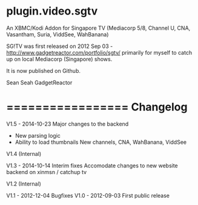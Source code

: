 plugin.video.sgtv
=================

An XBMC/Kodi Addon for Singapore TV (Mediacorp 5/8, Channel U, CNA, Vasantham, Suria, ViddSee, WahBanana)

SG!TV was first released on 2012 Sep 03 - http://www.gadgetreactor.com/portfolio/sgtv/ primarily for myself to catch
up on local Mediacorp (Singapore) shows. 

It is now published on Github.

Sean Seah
GadgetReactor

=================
Changelog
=================
V1.5 - 2014-10-23
Major changes to the backend
- New parsing logic
- Ability to load thumbnails
New channels, CNA, WahBanana, ViddSee

V1.4 (Internal)

V1.3 - 2014-10-14
Interim fixes
Accomodate changes to new website backend on xinmsn / catchup tv

V1.2 (Internal)

V1.1 - 2012-12-04
Bugfixes
V1.0 - 2012-09-03
First public release
